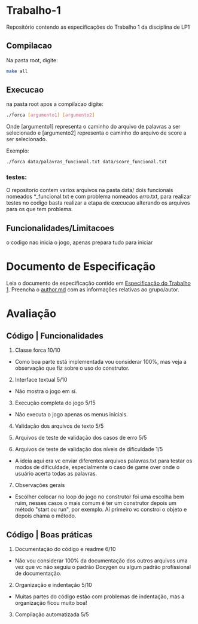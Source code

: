# Trabalho-1
Repositório contendo as especificações do Trabalho 1 da disciplina de LP1

## Compilacao
Na pasta root, digite:

```bash
make all
```

## Execucao

na pasta root apos a compilacao digite:

```bash
./forca [argumento1] [argumento2]
```
Onde [argumento1] representa o caminho do arquivo de palavras a ser selecionado e [argumento2] representa o caminho do arquivo de score a ser selecionado.

Exemplo:
```bash
./forca data/palavras_funcional.txt data/score_funcional.txt
```

### testes:
O repositorio contem varios arquivos na pasta data/ dois funcionais nomeados *_funcional.txt e  com problema nomeados *_erro_*.txt, para realizar testes no codigo basta realizar a etapa de execucao alterando os arquivos para os que tem problema.

## Funcionalidades/Limitacoes
o codigo nao inicia o jogo, apenas prepara tudo para iniciar

# Documento de Especificação

Leia o documento de especificação contido em [Especificação do Trabalho 1](https://docs.google.com/document/d/1X3VDW6EBE_ZRDHCoRNwqva17R1EZMpwDunRgDg9N4HU/edit?usp=sharing). Preencha o [author.md](author.md) com as informações relativas ao grupo/autor.

# Avaliação

## Código | Funcionalidades
1. Classe forca 10/10
- Como boa parte está implementada vou considerar 100%, mas veja a observação que fiz sobre o uso do construtor.

2. Interface textual 5/10
- Não mostra o jogo em sí.

3. Execução completa do jogo 5/15
- Não executa o jogo apenas os menus iniciais.

4. Validação dos arquivos de texto 5/5

5. Arquivos de teste de validação dos casos de erro 5/5

6. Arquivos de teste de validação dos níveis de dificuldade 1/5
- A ideia aqui era vc enviar diferentes arquivos palavras.txt para testar os modos de dificuldade, especialmente
o caso de game over onde o usuário acerta todas as palavras.

7. Observações gerais
- Escolher colocar no loop do jogo no construtor foi uma escolha bem ruim, nesses casos o mais comum é ter um construtor
depois um método "start ou run", por exemplo. Aí primeiro vc constroi o objeto e depois chama o método.

## Código | Boas práticas

1. Documentação do código e readme 6/10
- Não vou considerar 100% da documentação dos outros arquivos uma vez que vc não seguiu o padrão Doxygen ou algum padrão
profissional de documentação.

2. Organização e indentação 5/10
- Muitas partes do código estão com problemas de indentação, mas a organização ficou muito boa!

3. Compilação automatizada 5/5



